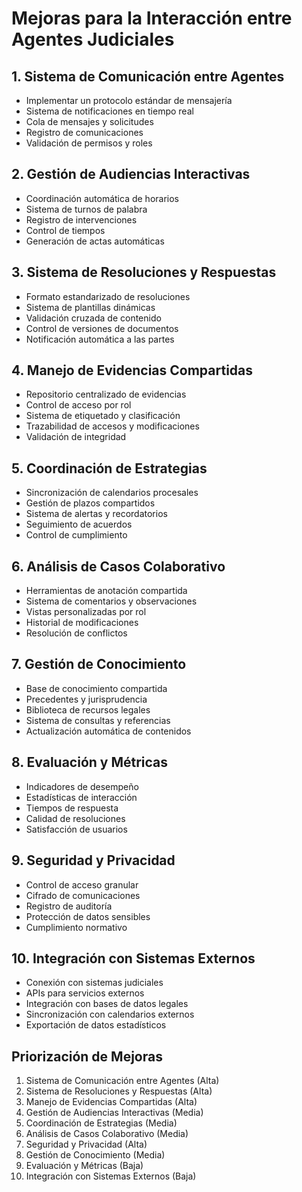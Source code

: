 # Mejoras para la Interacción entre Agentes Judiciales

## 1. Sistema de Comunicación entre Agentes
- Implementar un protocolo estándar de mensajería
- Sistema de notificaciones en tiempo real
- Cola de mensajes y solicitudes
- Registro de comunicaciones
- Validación de permisos y roles

## 2. Gestión de Audiencias Interactivas
- Coordinación automática de horarios
- Sistema de turnos de palabra
- Registro de intervenciones
- Control de tiempos
- Generación de actas automáticas

## 3. Sistema de Resoluciones y Respuestas
- Formato estandarizado de resoluciones
- Sistema de plantillas dinámicas
- Validación cruzada de contenido
- Control de versiones de documentos
- Notificación automática a las partes

## 4. Manejo de Evidencias Compartidas
- Repositorio centralizado de evidencias
- Control de acceso por rol
- Sistema de etiquetado y clasificación
- Trazabilidad de accesos y modificaciones
- Validación de integridad

## 5. Coordinación de Estrategias
- Sincronización de calendarios procesales
- Gestión de plazos compartidos
- Sistema de alertas y recordatorios
- Seguimiento de acuerdos
- Control de cumplimiento

## 6. Análisis de Casos Colaborativo
- Herramientas de anotación compartida
- Sistema de comentarios y observaciones
- Vistas personalizadas por rol
- Historial de modificaciones
- Resolución de conflictos

## 7. Gestión de Conocimiento
- Base de conocimiento compartida
- Precedentes y jurisprudencia
- Biblioteca de recursos legales
- Sistema de consultas y referencias
- Actualización automática de contenidos

## 8. Evaluación y Métricas
- Indicadores de desempeño
- Estadísticas de interacción
- Tiempos de respuesta
- Calidad de resoluciones
- Satisfacción de usuarios

## 9. Seguridad y Privacidad
- Control de acceso granular
- Cifrado de comunicaciones
- Registro de auditoría
- Protección de datos sensibles
- Cumplimiento normativo

## 10. Integración con Sistemas Externos
- Conexión con sistemas judiciales
- APIs para servicios externos
- Integración con bases de datos legales
- Sincronización con calendarios externos
- Exportación de datos estadísticos

## Priorización de Mejoras
1. Sistema de Comunicación entre Agentes (Alta)
2. Sistema de Resoluciones y Respuestas (Alta)
3. Manejo de Evidencias Compartidas (Alta)
4. Gestión de Audiencias Interactivas (Media)
5. Coordinación de Estrategias (Media)
6. Análisis de Casos Colaborativo (Media)
7. Seguridad y Privacidad (Alta)
8. Gestión de Conocimiento (Media)
9. Evaluación y Métricas (Baja)
10. Integración con Sistemas Externos (Baja)
